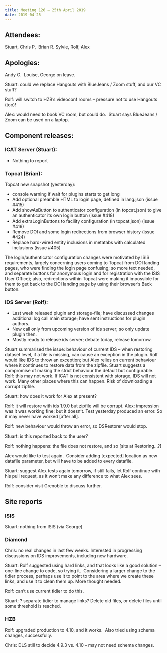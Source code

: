 ```yaml
---
title: Meeting 126 – 25th April 2019
date: 2019-04-25
---
```


## Attendees:

Stuart, Chris P,  Brian R. Sylvie, Rolf, Alex

## Apologies:

Andy G.  Louise, George on leave.

Stuart: could we replace Hangouts with BlueJeans / Zoom stuff, and our
VC stuff?

Rolf: will switch to HZB’s videoconf rooms – pressure not to use
Hangouts (too)\!

Alex: would need to book VC room, but could do.  Stuart says BlueJeans /
Zoom can be used on a laptop.

## Component releases:

### ICAT Server (Stuart):

  - Nothing to report

### Topcat (Brian):

Topcat new snapshot (yesterday):

  - console warning if wait for plugins starts to get long
  - Add optional preamble HTML to login page, defined in lang.json
    (issue \#415)
  - Add showAsButton to authenticator configuration (in topcat.json) to
    give an authenticator its own login button (issue \#418)
  - Add extraLoginButtons to facility configuration (in topcat.json)
    (issue \#419)
  - Remove DOI and some login redirections from browser history (issue
    \#424)
  - Replace hard-wired entity inclusions in metatabs with calculated
    inclusions (issue \#405)

The login/authenticator configuration changes were motivated by ISIS
requirements, largely concerning users coming to Topcat from DOI landing
pages, who were finding the login page confusing; so more text needed,
and separate buttons for anonymous login and for registration with the
ISIS User Office); also, redirections within Topcat were making it
impossible for them to get back to the DOI landing page by using their
browser’s Back button.

### IDS Server (Rolf):

  - Last week released plugin and storage-file; have discussed changes
    additional log call main storage; have sent instructions for plugin
    authors.
  - New call only from upcoming version of ids server; so only update
    plugin then.
  - Mostly ready to release ids server; debate today, release tomorrow.

Stuart summarised the issue: behaviour of current IDS – when restoring
dataset level, if a file is missing, can cause an exception in the
plugin. Rolf would like IDS to throw an exception; but Alex relies on
current behaviour where it continues to restore data from the zipfile.
Stuart suggests a compromise of making the strict behaviour the default
but configurable.  Rolf: this may not work. If ICAT is not consistent
with storage, IDS will not work. Many other places where this can
happen. Risk of downloading a corrupt zipfile.

Stuart: how does it work for Alex at present?

Rolf: it will restore with ids 1.9.0 but zipfile will be corrupt. Alex:
impression was it was working fine; but it doesn’t. Test yesterday
produced an error. So it may never have worked \[after all\].

Rolf: new behaviour would throw an error, so DSRestorer would stop.

Stuart: is this reported back to the user?

Rolf: nothing happens: the file does not restore, and so \[sits at
Restoring…?\]

Alex would like to test again.  Consider adding \[expected\] location as
new datafile parameter, but will have to be added to every datafile.

Stuart: suggest Alex tests again tomorrow, if still fails, let Rolf
continue with his pull request, as it won’t make any difference to what
Alex sees.

Rolf: consider visit Grenoble to discuss further.

## Site reports

### ISIS

Stuart: nothing from ISIS (via George)

### Diamond

Chris: no real changes in last few weeks. Interested in progressing
discussions on IDS improvements, including new hardware.

Stuart: Rolf suggested using hard links, and that looks like a good
solution – one-line change to code, so trying it.  Considering a larger
change to the tidier process, perhaps use it to point to the area where
we create these links, and use it to clean them up. More thought needed.

Rolf: can’t use current tidier to do this.

Stuart: ? separate tidier to manage links? Delete old files, or delete
files until some threshold is reached.

### HZB

Rolf: upgraded production to 4.10, and it works.  Also tried using
schema changes, successfully.

Chris: DLS still to decide 4.9.3 vs. 4.10 – may not need schema changes.
